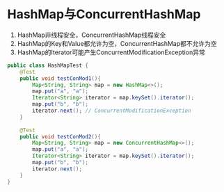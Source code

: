 # HashMap与ConcurrentHashMap
1. HashMap非线程安全，ConcurrentHashMap线程安全
2. HashMap的Key和Value都允许为空，ConcurrentHashMap都不允许为空
3. HashMap的Iterator可能产生ConcurrentModificationException异常
```java
public class HashMapTest {
    @Test
    public void testConMod1(){
        Map<String, String> map = new HashMap<>();
        map.put("a", "a");
        Iterator<String> iterator = map.keySet().iterator();
        map.put("b", "b");
        iterator.next(); // ConcurrentModificationException
    }
    
    @Test
    public void testConMod2(){
        Map<String, String> map = new ConcurrentHashMap<>();
        map.put("a", "a");
        Iterator<String> iterator = map.keySet().iterator();
        map.put("b", "b");
        iterator.next();
    }
}
```